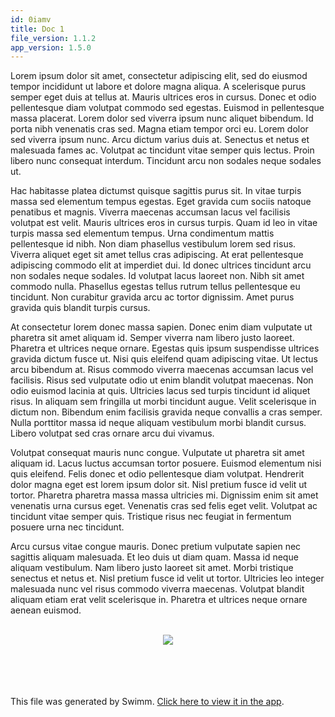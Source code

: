 ```yaml
---
id: 0iamv
title: Doc 1
file_version: 1.1.2
app_version: 1.5.0
---
```


Lorem ipsum dolor sit amet, consectetur adipiscing elit, sed do eiusmod tempor incididunt ut labore et dolore magna aliqua. A scelerisque purus semper eget duis at tellus at. Mauris ultrices eros in cursus. Donec et odio pellentesque diam volutpat commodo sed egestas. Euismod in pellentesque massa placerat. Lorem dolor sed viverra ipsum nunc aliquet bibendum. Id porta nibh venenatis cras sed. Magna etiam tempor orci eu. Lorem dolor sed viverra ipsum nunc. Arcu dictum varius duis at. Senectus et netus et malesuada fames ac. Volutpat ac tincidunt vitae semper quis lectus. Proin libero nunc consequat interdum. Tincidunt arcu non sodales neque sodales ut.

Hac habitasse platea dictumst quisque sagittis purus sit. In vitae turpis massa sed elementum tempus egestas. Eget gravida cum sociis natoque penatibus et magnis. Viverra maecenas accumsan lacus vel facilisis volutpat est velit. Mauris ultrices eros in cursus turpis. Quam id leo in vitae turpis massa sed elementum tempus. Urna condimentum mattis pellentesque id nibh. Non diam phasellus vestibulum lorem sed risus. Viverra aliquet eget sit amet tellus cras adipiscing. At erat pellentesque adipiscing commodo elit at imperdiet dui. Id donec ultrices tincidunt arcu non sodales neque sodales. Id volutpat lacus laoreet non. Nibh sit amet commodo nulla. Phasellus egestas tellus rutrum tellus pellentesque eu tincidunt. Non curabitur gravida arcu ac tortor dignissim. Amet purus gravida quis blandit turpis cursus.

At consectetur lorem donec massa sapien. Donec enim diam vulputate ut pharetra sit amet aliquam id. Semper viverra nam libero justo laoreet. Pharetra et ultrices neque ornare. Egestas quis ipsum suspendisse ultrices gravida dictum fusce ut. Nisi quis eleifend quam adipiscing vitae. Ut lectus arcu bibendum at. Risus commodo viverra maecenas accumsan lacus vel facilisis. Risus sed vulputate odio ut enim blandit volutpat maecenas. Non odio euismod lacinia at quis. Ultricies lacus sed turpis tincidunt id aliquet risus. In aliquam sem fringilla ut morbi tincidunt augue. Velit scelerisque in dictum non. Bibendum enim facilisis gravida neque convallis a cras semper. Nulla porttitor massa id neque aliquam vestibulum morbi blandit cursus. Libero volutpat sed cras ornare arcu dui vivamus.

Volutpat consequat mauris nunc congue. Vulputate ut pharetra sit amet aliquam id. Lacus luctus accumsan tortor posuere. Euismod elementum nisi quis eleifend. Felis donec et odio pellentesque diam volutpat. Hendrerit dolor magna eget est lorem ipsum dolor sit. Nisl pretium fusce id velit ut tortor. Pharetra pharetra massa massa ultricies mi. Dignissim enim sit amet venenatis urna cursus eget. Venenatis cras sed felis eget velit. Volutpat ac tincidunt vitae semper quis. Tristique risus nec feugiat in fermentum posuere urna nec tincidunt.

Arcu cursus vitae congue mauris. Donec pretium vulputate sapien nec sagittis aliquam malesuada. Et leo duis ut diam quam. Massa id neque aliquam vestibulum. Nam libero justo laoreet sit amet. Morbi tristique senectus et netus et. Nisl pretium fusce id velit ut tortor. Ultricies leo integer malesuada nunc vel risus commodo viverra maecenas. Volutpat blandit aliquam etiam erat velit scelerisque in. Pharetra et ultrices neque ornare aenean euismod.

<br/>

<div align="center"><img src="https://firebasestorage.googleapis.com/v0/b/swimm-dev-content/o/repositories%2FZ2l0aHViJTNBJTNBc21hcnQtbWlycm9yJTNBJTNBSWRpdFllZ2VyU3dpbW0%3D%2Fd5870590-e162-4e51-84f6-b100b34440da.png?alt=media&token=93acc967-14a5-4493-b0e5-58ddb46040a9" style="width:'50%'"/></div>

<br/>

<br/>

<br/>

<br/>

This file was generated by Swimm. [Click here to view it in the app](/repos/Z2l0aHViJTNBJTNBc21hcnQtbWlycm9yJTNBJTNBSWRpdFllZ2VyU3dpbW0=/docs/0iamv).
